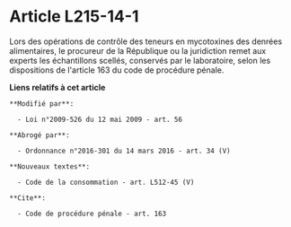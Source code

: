 # Article L215-14-1

Lors des opérations de contrôle des teneurs en mycotoxines des denrées alimentaires, le procureur de la République ou la
juridiction remet aux experts les échantillons scellés, conservés par le laboratoire, selon les dispositions de l'article 163
du code de procédure pénale.

**Liens relatifs à cet article**

	**Modifié par**:

	  - Loi n°2009-526 du 12 mai 2009 - art. 56

	**Abrogé par**:

	  - Ordonnance n°2016-301 du 14 mars 2016 - art. 34 (V)

	**Nouveaux textes**:

	  - Code de la consommation - art. L512-45 (V)

	**Cite**:

	  - Code de procédure pénale - art. 163

